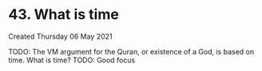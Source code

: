 # 43. What is time
Created Thursday 06 May 2021

TODO: The VM argument for the Quran, or existence of a God, is based on time. What is time?
TODO: Good focus


